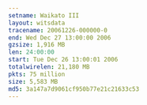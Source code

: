 ```yaml
---
setname: Waikato III
layout: witsdata
tracename: 20061226-000000-0
end: Wed Dec 27 13:00:00 2006
gzsize: 1,916 MB
len: 24:00:00
start: Tue Dec 26 13:00:01 2006
totalwirelen: 21,180 MB
pkts: 75 million
size: 5,583 MB
md5: 3a147a7d9061cf950b77e21c21633c53
---
```

